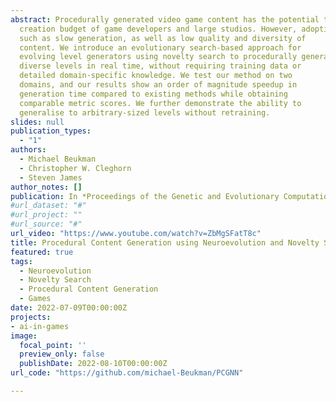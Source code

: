 ```yaml
---
abstract: Procedurally generated video game content has the potential to drastically reduce the content
  creation budget of game developers and large studios. However, adoption is hindered by limitations
  such as slow generation, as well as low quality and diversity of
  content. We introduce an evolutionary search-based approach for
  evolving level generators using novelty search to procedurally generate
  diverse levels in real time, without requiring training data or
  detailed domain-specific knowledge. We test our method on two
  domains, and our results show an order of magnitude speedup in
  generation time compared to existing methods while obtaining
  comparable metric scores. We further demonstrate the ability to
  generalise to arbitrary-sized levels without retraining.
slides: null
publication_types:
  - "1"
authors:
  - Michael Beukman
  - Christopher W. Cleghorn
  - Steven James
author_notes: []
publication: In *Proceedings of the Genetic and Evolutionary Computation Conference*
#url_dataset: "#"
#url_project: ""
#url_source: "#"
url_video: "https://www.youtube.com/watch?v=ZbMgSFatT8c"
title: Procedural Content Generation using Neuroevolution and Novelty Search for Diverse Video Game Levels
featured: true
tags:
  - Neuroevolution
  - Novelty Search
  - Procedural Content Generation
  - Games
date: 2022-07-09T00:00:00Z
projects:
- ai-in-games
image:
  focal_point: ''
  preview_only: false
  publishDate: 2022-08-10T00:00:00Z
url_code: "https://github.com/michael-Beukman/PCGNN"

---
```

